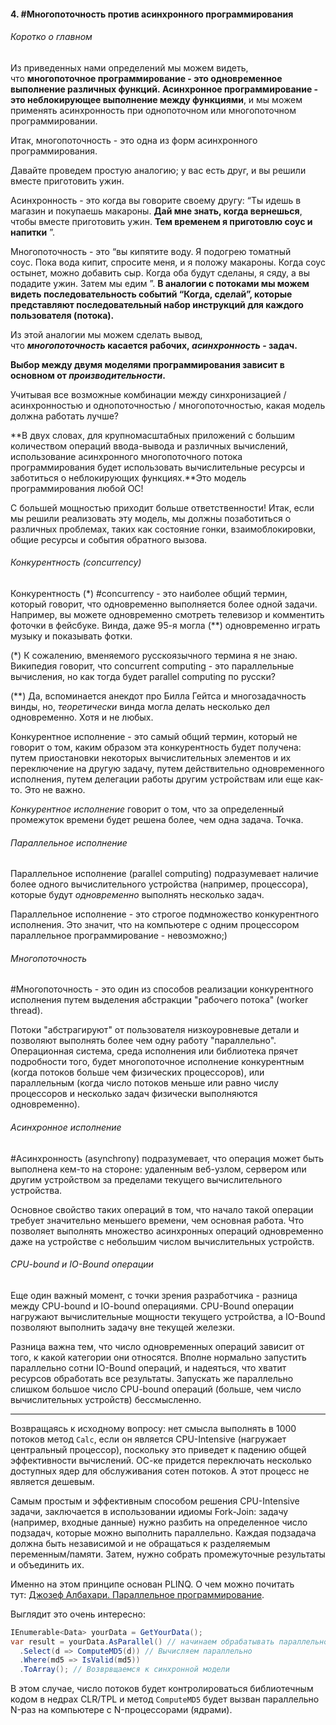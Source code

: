 #### 4. #Многопоточность против асинхронного программирования
###### Коротко о главном

Из приведенных нами определений мы можем видеть, что **многопоточное программирование - это одновременное выполнение различных функций. Асинхронное программирование - это неблокирующее выполнение между функциями**, и мы можем применять асинхронность при однопоточном или многопоточном программировании.

Итак, многопоточность - это одна из форм асинхронного программирования.

Давайте проведем простую аналогию; у вас есть друг, и вы решили вместе приготовить ужин.

Асинхронность - это когда вы говорите своему другу: “Ты идешь в магазин и покупаешь макароны. **Дай мне знать, когда вернешься**, чтобы вместе приготовить ужин. **Тем временем я приготовлю соус и напитки** ”.

Многопоточность - это “вы кипятите воду. Я подогрею томатный соус. Пока вода кипит, спросите меня, и я положу макароны. Когда соус остынет, можно добавить сыр. Когда оба будут сделаны, я сяду, а вы подадите ужин. Затем мы едим ”. **В аналогии с потоками мы можем видеть последовательность событий “Когда, сделай”, которые представляют последовательный набор инструкций для каждого пользователя (потока).**

Из этой аналогии мы можем сделать вывод, что **_многопоточность_ касается рабочих, _асинхронность_ - задач.**

**Выбор между двумя моделями программирования зависит в основном от _производительности_.**

Учитывая все возможные комбинации между синхронизацией / асинхронностью и однопоточностью / многопоточностью, какая модель должна работать лучше?

**В двух словах, для крупномасштабных приложений с большим количеством операций ввода-вывода и различных вычислений, использование асинхронного многопоточного потока программирования будет использовать вычислительные ресурсы и заботиться о неблокирующих функциях.**Это модель программирования любой ОС!

С большей мощностью приходит больше ответственности! Итак, если мы решили реализовать эту модель, мы должны позаботиться о различных проблемах, таких как состояние гонки, взаимоблокировки, общие ресурсы и события обратного вызова.

###### Конкурентность (concurrency)

Конкурентность (*) #concurrency - это наиболее общий термин, который говорит, что одновременно выполняется более одной задачи. Например, вы можете одновременно смотреть телевизор и комментить фоточки в фейсбуке. Винда, даже 95-я могла (**) одновременно играть музыку и показывать фотки.

(*) К сожалению, вменяемого русскоязычного термина я не знаю. Википедия говорит, что concurrent computing - это параллельные вычисления, но как тогда будет parallel computing по русски?

(**) Да, вспоминается анекдот про Билла Гейтса и многозадачность винды, но, _теоретически_ винда могла делать несколько дел одновременно. Хотя и не любых.

Конкурентное исполнение - это самый общий термин, который не говорит о том, каким образом эта конкурентность будет получена: путем приостановки некоторых вычислительных элементов и их переключение на другую задачу, путем действительно одновременного исполнения, путем делегации работы другим устройствам или еще как-то. Это не важно.

_Конкурентное исполнение_ говорит о том, что за определенный промежуток времени будет решена более, чем одна задача. Точка.

###### Параллельное исполнение

Параллельное исполнение (parallel computing) подразумевает наличие более одного вычислительного устройства (например, процессора), которые будут _одновременно_ выполнять несколько задач.

Параллельное исполнение - это строгое подмножество конкурентного исполнения. Это значит, что на компьютере с одним процессором параллельное программирование - невозможно;)

###### Многопоточность

#Многопоточность - это один из способов реализации конкурентного исполнения путем выделения абстракции "рабочего потока" (worker thread).

Потоки "абстрагируют" от пользователя низкоуровневые детали и позволяют выполнять более чем одну работу "параллельно". Операционная система, среда исполнения или библиотека прячет подробности того, будет многопоточное исполнение конкурентным (когда потоков больше чем физических процессоров), или параллельным (когда число потоков меньше или равно числу процессоров и несколько задач физически выполняются одновременно).

###### Асинхронное исполнение

#Асинхронность (asynchrony) подразумевает, что операция может быть выполнена кем-то на стороне: удаленным веб-узлом, сервером или другим устройством за пределами текущего вычислительного устройства.

Основное свойство таких операций в том, что начало такой операции требует значительно меньшего времени, чем основная работа. Что позволяет выполнять множество асинхронных операций одновременно даже на устройстве с небольшим числом вычислительных устройств.

###### CPU-bound и IO-Bound операции

Еще один важный момент, с точки зрения разработчика - разница между CPU-bound и IO-bound операциями. CPU-Bound операции нагружают вычислительные мощности текущего устройства, а IO-Bound позволяют выполнить задачу вне текущей железки.

Разница важна тем, что число одновременных операций зависит от того, к какой категории они относятся. Вполне нормально запустить параллельно сотни IO-Bound операций, и надеяться, что хватит ресурсов обработать все результаты. Запускать же параллельно слишком большое число CPU-bound операций (больше, чем число вычислительных устройств) бессмысленно.

---

Возвращаясь к исходному вопросу: нет смысла выполнять в 1000 потоков метод `Calc`, если он является CPU-Intensive (нагружает центральный процессор), поскольку это приведет к падению общей эффективности вычислений. ОС-ке придется переключать несколько доступных ядер для обслуживания сотен потоков. А этот процесс не является дешевым.

Самым простым и эффективным способом решения CPU-Intensive задачи, заключается в использовании идиомы Fork-Join: задачу (например, входные данные) нужно разбить на определенное число подзадач, которые можно выполнить параллельно. Каждая подзадача должна быть независимой и не обращаться к разделяемым переменным/памяти. Затем, нужно собрать промежуточные результаты и объединить их.

Именно на этом принципе основан PLINQ. О чем можно почитать тут: [Джозеф Албахари. Параллельное программирование](http://sergeyteplyakov.blogspot.com/2010/09/51.html).

Выглядит это очень интересно:

```csharp
IEnumerable<Data> yourData = GetYourData();
var result = yourData.AsParallel() // начинаем обрабатывать параллельно
  .Select(d => ComputeMD5(d)) // Вычисляем параллельно
  .Where(md5 => IsValid(md5))
  .ToArray(); // Возврвщаемся к синхронной модели
```

В этом случае, число потоков будет контролироваться библиотечным кодом в недрах CLR/TPL и метод `ComputeMD5` будет вызван параллельно N-раз на компьютере с N-процессорами (ядрами).


